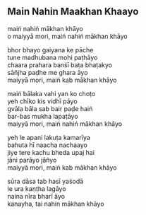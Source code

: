 ## Main Nahin Maakhan Khaayo

maiń nahiń mākhan khāyo  
o maiyyā mori, maiń nahiń mākhan khāyo

bhor bhayo gaiyana ke pāche  
tune madhubana mohi paṭhāyo  
chaara prahara banśī baṭa bhaṭakyo  
sāñjha paḍhe me ghara āyo  
maiyyā mori, maiń kab mākhan khāyo

maiń bālaka vahi yan ko choṭo  
yeh chīko kis vidhī pāyo  
gvāla bāla sab bair paḍe haiń  
bar-bas mukha lapaṭāyo  
maiyyā mori, maiń nahiń mākhan khāyo

yeh le apani lakuṭa kamarīya  
bahuta hī naacha nachaayo  
jiye tere kachu bheda upaj hai  
jāni parāyo jāñyo  
maiyyā mori, maiń kab mākhan khāyo

sūra dāsa tab hasī yaśodā  
le ura kaṇṭha lagāyo  
naina nīra bharī āyo  
kanayha, tai nahin mākhan khāyo

